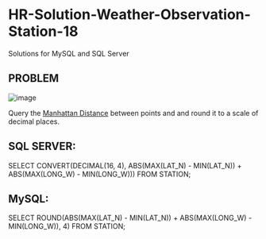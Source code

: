 # HR-Solution-Weather-Observation-Station-18
Solutions for MySQL and SQL Server

## PROBLEM
![image](https://github.com/user-attachments/assets/0c27b23d-2137-47b2-a057-81c2c4e8dbb3)

Query the [Manhattan Distance](https://xlinux.nist.gov/dads/HTML/manhattanDistance.html) between points
and and round it to a scale of decimal places.

## SQL SERVER:
SELECT CONVERT(DECIMAL(16, 4), ABS(MAX(LAT_N) - MIN(LAT_N)) + ABS(MAX(LONG_W) - MIN(LONG_W))) 
FROM STATION;

## MySQL:
SELECT ROUND(ABS(MAX(LAT_N) - MIN(LAT_N)) + ABS(MAX(LONG_W) - MIN(LONG_W)), 4) 
FROM STATION;



